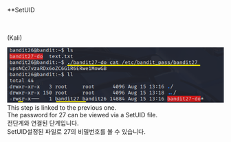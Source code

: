 **SetUID<br>
<br>
<br>


(Kali)

![image break](/Pictur/Level26/bandit1.png) <br>
This step is linked to the previous one.<br>
The password for 27 can be viewed via a SetUID file.<br>
전단계와 연결된 단계입니다.<br>
SetUID설정된 파일로 27의 비밀번호를 볼 수 있습니다.
